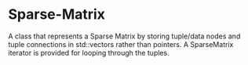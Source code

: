 # Sparse-Matrix
A class that represents a Sparse Matrix by storing tuple/data nodes and tuple connections in std::vectors rather than pointers. A SparseMatrix iterator is provided for looping through the tuples.
